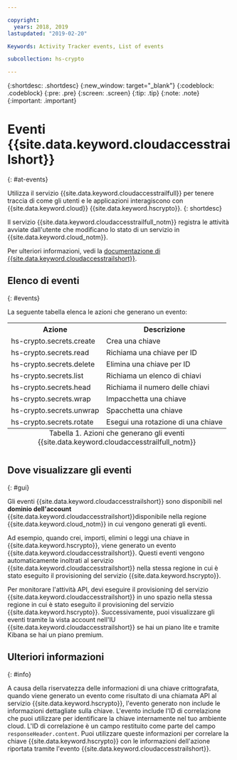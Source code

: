 ```yaml
---

copyright:
  years: 2018, 2019
lastupdated: "2019-02-20"

Keywords: Activity Tracker events, List of events

subcollection: hs-crypto

---
```

{:shortdesc: .shortdesc}
{:new_window: target="_blank"}
{:codeblock: .codeblock}
{:pre: .pre}
{:screen: .screen}
{:tip: .tip}
{:note: .note}
{:important: .important}

# Eventi {{site.data.keyword.cloudaccesstrailshort}}
{: #at-events}

Utilizza il servizio {{site.data.keyword.cloudaccesstrailfull}} per tenere traccia di come gli utenti e le applicazioni interagiscono con {{site.data.keyword.cloud}} {{site.data.keyword.hscrypto}}.
{: shortdesc}

Il servizio {{site.data.keyword.cloudaccesstrailfull_notm}} registra le attività avviate dall'utente che modificano lo stato di un servizio in {{site.data.keyword.cloud_notm}}.

Per ulteriori informazioni, vedi la [documentazione di {{site.data.keyword.cloudaccesstrailshort}}](/docs/services/cloud-activity-tracker?topic=cloud-activity-tracker-getting-started-with-cla).

## Elenco di eventi
{: #events}

La seguente tabella elenca le azioni che generano un evento:

<table>
    <tr>
        <th>Azione</th>
        <th>Descrizione</th>
    </tr>
    <tr>
        <td>hs-crypto.secrets.create</td>
        <td>Crea una chiave</td>
    </tr>
    <tr>
        <td>hs-crypto.secrets.read</td>
        <td>Richiama una chiave per ID</td>
    </tr>
   <tr>
        <td>hs-crypto.secrets.delete</td>
        <td>Elimina una chiave per ID</td>
    </tr>
    <tr>
        <td>hs-crypto.secrets.list</td>
        <td>Richiama un elenco di chiavi</td>
    </tr>
    <tr>
        <td>hs-crypto.secrets.head</td>
        <td>Richiama il numero delle chiavi</td>
    </tr>
     <tr>
        <td>hs-crypto.secrets.wrap</td>
        <td>Impacchetta una chiave</td>
    </tr>
     <tr>
        <td>hs-crypto.secrets.unwrap</td>
        <td>Spacchetta una chiave</td>
    </tr>
     <tr>
        <td>hs-crypto.secrets.rotate</td>
        <td>Esegui una rotazione di una chiave</td>
    </tr>
    <caption style="caption-side:bottom;">Tabella 1. Azioni che generano gli eventi {{site.data.keyword.cloudaccesstrailfull_notm}}</caption>
</table>

## Dove visualizzare gli eventi
{: #gui}

<!-- Option 2: Add the following sentence if your service sends events to the account domain. -->

Gli eventi {{site.data.keyword.cloudaccesstrailshort}} sono disponibili nel **dominio dell'account** {{site.data.keyword.cloudaccesstrailshort}}disponibile nella regione {{site.data.keyword.cloud_notm}} in cui vengono generati gli eventi.

Ad esempio, quando crei, importi, elimini o leggi una chiave in {{site.data.keyword.hscrypto}}, viene generato un evento {{site.data.keyword.cloudaccesstrailshort}}. Questi eventi vengono automaticamente inoltrati al servizio {{site.data.keyword.cloudaccesstrailshort}} nella stessa regione in cui è stato eseguito il provisioning del servizio {{site.data.keyword.hscrypto}}.

Per monitorare l'attività API, devi eseguire il provisioning del servizio {{site.data.keyword.cloudaccesstrailshort}} in uno spazio nella stessa regione in cui è stato eseguito il provisioning del servizio {{site.data.keyword.hscrypto}}. Successivamente, puoi visualizzare gli eventi tramite la vista account nell'IU {{site.data.keyword.cloudaccesstrailshort}} se hai un piano lite e tramite Kibana se hai un piano premium.

## Ulteriori informazioni
{: #info}

A causa della riservatezza delle informazioni di una chiave crittografata, quando viene generato un evento come risultato di una chiamata API al servizio {{site.data.keyword.hscrypto}}, l'evento generato non include le informazioni dettagliate sulla chiave. L'evento include l'ID di correlazione che puoi utilizzare per identificare la chiave internamente nel tuo ambiente cloud. L'ID di correlazione è un campo restituito come parte del campo `responseHeader.content`. Puoi utilizzare queste informazioni per correlare la chiave {{site.data.keyword.hscrypto}} con le informazioni dell'azione riportata tramite l'evento {{site.data.keyword.cloudaccesstrailshort}}.
